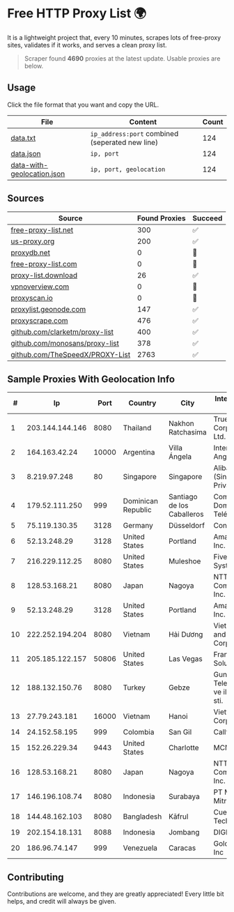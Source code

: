 
# Free HTTP Proxy List 🌍

It is a lightweight project that, every 10 minutes, scrapes lots of free-proxy sites, validates if it works, and serves a clean proxy list.


> Scraper found **4690** proxies at the latest update. Usable proxies are below.

## Usage

Click the file format that you want and copy the URL.


|File|Content|Count|
|----|-------|-----|
|[data.txt](https://raw.githubusercontent.com/themiralay/Proxy-List-World/master/data.txt)|`ip_address:port` combined (seperated new line)|124|
|[data.json](https://raw.githubusercontent.com/themiralay/Proxy-List-World/master/data.json)|`ip, port`|124|
|[data-with-geolocation.json](https://raw.githubusercontent.com/themiralay/Proxy-List-World/master/data-with-geolocation.json)|`ip, port, geolocation`|124|

## Sources

|Source|Found Proxies|Succeed|
|------|-------------|-------|
|[free-proxy-list.net](https://free-proxy-list.net)|300|✅|
|[us-proxy.org](https://www.us-proxy.org)|200|✅|
|[proxydb.net](http://proxydb.net)|0|🚫|
|[free-proxy-list.com](https://free-proxy-list.com/?page=&port=&type%5B%5D=http&type%5B%5D=https&up_time=0&search=Search)|0|🚫|
|[proxy-list.download](https://www.proxy-list.download/HTTP)|26|✅|
|[vpnoverview.com](https://vpnoverview.com/privacy/anonymous-browsing/free-proxy-servers)|0|🚫|
|[proxyscan.io](https://www.proxyscan.io)|0|🚫|
|[proxylist.geonode.com](https://proxylist.geonode.com/api/proxy-list?limit=300&page=1&sort_by=lastChecked&sort_type=desc&protocols=http,https)|147|✅|
|[proxyscrape.com](https://api.proxyscrape.com/v2/?request=displayproxies&protocol=http&timeout=10000&country=all&ssl=all&anonymity=all)|476|✅|
|[github.com/clarketm/proxy-list](https://raw.githubusercontent.com/clarketm/proxy-list/master/proxy-list-raw.txt)|400|✅|
|[github.com/monosans/proxy-list](https://raw.githubusercontent.com/monosans/proxy-list/main/proxies/http.txt)|378|✅|
|[github.com/TheSpeedX/PROXY-List](https://raw.githubusercontent.com/TheSpeedX/PROXY-List/master/http.txt)|2763|✅|


## Sample Proxies With Geolocation Info

|#|Ip|Port|Country|City|Internet Service Provider|
|-|--|----|-------|----|-------------------------|
|1|203.144.144.146|8080|Thailand|Nakhon Ratchasima|True Internet Corporation CO. Ltd.|
|2|164.163.42.24|10000|Argentina|Villa Ángela|Interret Villa Angela SRL|
|3|8.219.97.248|80|Singapore|Singapore|Alibaba Cloud (Singapore) Private Limited|
|4|179.52.111.250|999|Dominican Republic|Santiago de los Caballeros|Compañía Dominicana de Teléfonos S. A.|
|5|75.119.130.35|3128|Germany|Düsseldorf|Contabo GmbH|
|6|52.13.248.29|3128|United States|Portland|Amazon.com, Inc.|
|7|216.229.112.25|8080|United States|Muleshoe|Five Area Systems, LLC|
|8|128.53.168.21|8080|Japan|Nagoya|NTT PC Communications, Inc.|
|9|52.13.248.29|3128|United States|Portland|Amazon.com, Inc.|
|10|222.252.194.204|8080|Vietnam|Hải Dương|VietNam Post and Telecom Corporation|
|11|205.185.122.157|50806|United States|Las Vegas|FranTech Solutions|
|12|188.132.150.76|8080|Turkey|Gebze|Guneydogu Telekom int.bil. ve ilt. hiz. tic. ltd. sti.|
|13|27.79.243.181|16000|Vietnam|Hanoi|Viettel Corporation|
|14|24.152.58.195|999|Colombia|San Gil|Calltopbx S.A.S.|
|15|152.26.229.34|9443|United States|Charlotte|MCNC|
|16|128.53.168.21|8080|Japan|Nagoya|NTT PC Communications, Inc.|
|17|146.196.108.74|8080|Indonesia|Surabaya|PT Maxindo Mitra Solusi|
|18|144.48.162.103|8080|Bangladesh|Kāfrul|Cue Club Technology|
|19|202.154.18.131|8088|Indonesia|Jombang|DIGITNET|
|20|186.96.74.147|999|Venezuela|Caracas|Gold Data USA Inc|



## Contributing

Contributions are welcome, and they are greatly appreciated! Every
little bit helps, and credit will always be given.


